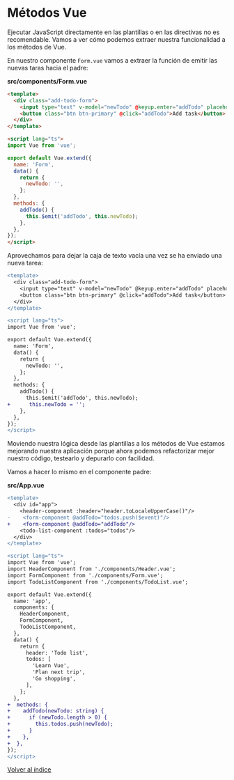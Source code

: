 # Métodos Vue

Ejecutar JavaScript directamente en las plantillas o en las directivas no es recomendable. Vamos a ver cómo podemos extraer nuestra funcionalidad a los métodos de Vue.

En nuestro componente `Form.vue` vamos a extraer la función de emitir las nuevas taras hacia el padre:

**src/components/Form.vue**

```html
<template>
  <div class="add-todo-form">
    <input type="text" v-model="newTodo" @keyup.enter="addTodo" placeholder="Task text">
    <button class="btn btn-primary" @click="addTodo">Add task</button>
  </div>
</template>

<script lang="ts">
import Vue from 'vue';

export default Vue.extend({
  name: 'Form',
  data() {
    return {
      newTodo: '',
    };
  },
  methods: {
    addTodo() {
      this.$emit('addTodo', this.newTodo);
    },
  },
});
</script>

```

Aprovechamos para dejar la caja de texto vacía una vez se ha enviado una nueva tarea:

```diff
<template>
  <div class="add-todo-form">
    <input type="text" v-model="newTodo" @keyup.enter="addTodo" placeholder="Task text">
    <button class="btn btn-primary" @click="addTodo">Add task</button>
  </div>
</template>

<script lang="ts">
import Vue from 'vue';

export default Vue.extend({
  name: 'Form',
  data() {
    return {
      newTodo: '',
    };
  },
  methods: {
    addTodo() {
      this.$emit('addTodo', this.newTodo);
+      this.newTodo = '';
    },
  },
});
</script>

```

Moviendo nuestra lógica desde las plantillas a los métodos de Vue estamos mejorando nuestra aplicación porque ahora podemos refactorizar mejor nuestro código, testearlo y depurarlo con facilidad.

Vamos a hacer lo mismo en el componente padre:

**src/App.vue**

```diff
<template>
  <div id="app">
    <header-component :header="header.toLocaleUpperCase()"/>
-    <form-component @addTodo="todos.push($event)"/>
+    <form-component @addTodo="addTodo"/>
    <todo-list-component :todos="todos"/>
  </div>
</template>

<script lang="ts">
import Vue from 'vue';
import HeaderComponent from './components/Header.vue';
import FormComponent from './components/Form.vue';
import TodoListComponent from './components/TodoList.vue';

export default Vue.extend({
  name: 'app',
  components: {
    HeaderComponent,
    FormComponent,
    TodoListComponent,
  },
  data() {
    return {
      header: 'Todo list',
      todos: [
        'Learn Vue',
        'Plan next trip',
        'Go shopping',
      ],
    };
  },
+  methods: {
+    addTodo(newTodo: string) {
+      if (newTodo.length > 0) {
+        this.todos.push(newTodo);
+      }
+    },
+  },
});
</script>

```

[Volver al índice](../README_ES.md/#agenda)
